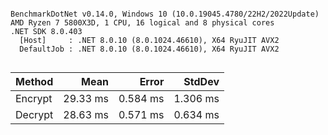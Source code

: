 ```

BenchmarkDotNet v0.14.0, Windows 10 (10.0.19045.4780/22H2/2022Update)
AMD Ryzen 7 5800X3D, 1 CPU, 16 logical and 8 physical cores
.NET SDK 8.0.403
  [Host]     : .NET 8.0.10 (8.0.1024.46610), X64 RyuJIT AVX2
  DefaultJob : .NET 8.0.10 (8.0.1024.46610), X64 RyuJIT AVX2


```
| Method  | Mean     | Error    | StdDev   |
|-------- |---------:|---------:|---------:|
| Encrypt | 29.33 ms | 0.584 ms | 1.306 ms |
| Decrypt | 28.63 ms | 0.571 ms | 0.634 ms |
